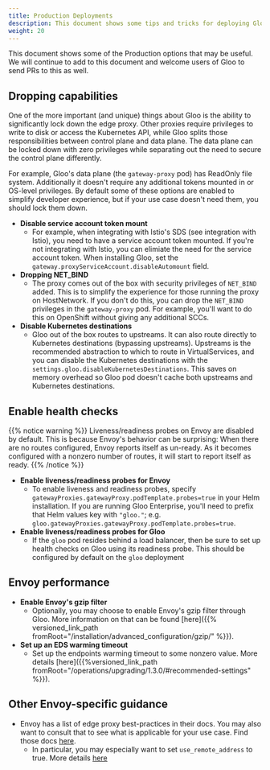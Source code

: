 ```yaml
---
title: Production Deployments
description: This document shows some tips and tricks for deploying Gloo into a production environment
weight: 20
---
```


This document shows some of the Production options that may be useful. We will continue to add to this document and welcome users of Gloo to send PRs to this as well.

## Dropping capabilities

One of the more important (and unique) things about Gloo is the ability to significantly lock down the edge proxy. Other proxies require privileges to write to disk or access the Kubernetes API, while Gloo splits those responsibilities between control plane and data plane. The data plane can be locked down with zero privileges while separating out the need to secure the control plane differently. 

For example, Gloo's data plane (the `gateway-proxy` pod) has ReadOnly file system. Additionally it doesn't require any additional tokens mounted in or OS-level privileges. By default some of these options are enabled to simplify developer experience, but if your use case doesn't need them, you should lock them down. 

* **Disable service account token mount**
    - For example, when integrating with Istio's SDS (see integration with Istio), you need to have a service account token mounted. If you're not integrating with Istio, you can elimiate the need for the service account token. When installing Gloo, set the `gateway.proxyServiceAccount.disableAutomount` field. 
* **Dropping NET_BIND**
    - The proxy comes out of the box with security privileges of `NET_BIND` added. This is to simplify the experience for those running the proxy on HostNetwork. If you don't do this, you can drop the `NET_BIND` privileges in the `gateway-proxy` pod. For example, you'll want to do this on OpenShift without giving any additional SCCs. 
* **Disable Kubernetes destinations**
    - Gloo out of the box routes to upstreams. It can also route directly to Kubernetes destinations (bypassing upstreams). Upstreams is the recommended abstraction to which to route in VirtualServices, and you can disable the Kubernetes destinations with the `settings.gloo.disableKubernetesDestinations`. This saves on memory overhead so Gloo pod doesn't cache both upstreams and Kubernetes destinations. 

## Enable health checks

{{% notice warning %}}
Liveness/readiness probes on Envoy are disabled by default. This is because Envoy's behavior can be surprising: When there are no
routes configured, Envoy reports itself as un-ready. As it becomes configured with a nonzero number of routes, it will start to
report itself as ready.
{{% /notice %}}

* **Enable liveness/readiness probes for Envoy**
    - To enable liveness and readiness probes, specify `gatewayProxies.gatewayProxy.podTemplate.probes=true` in your Helm installation.
If you are running Gloo Enterprise, you'll need to prefix that Helm values key with `"gloo."`; e.g. `gloo.gatewayProxies.gatewayProxy.podTemplate.probes=true`.
* **Enable liveness/readiness probes for Gloo**
    - If the `gloo` pod resides behind a load balancer, then be sure to set up health checks on Gloo using its readiness probe. This should be configured by default on the `gloo` deployment

## Envoy performance

* **Enable Envoy's gzip filter**
    - Optionally, you may choose to enable Envoy's gzip filter through Gloo. More information on that can be found [here]({{% versioned_link_path fromRoot="/installation/advanced_configuration/gzip/" %}}).
* **Set up an EDS warming timeout**
    - Set up the endpoints warming timeout to some nonzero value. More details [here]({{%versioned_link_path fromRoot="/operations/upgrading/1.3.0/#recommended-settings" %}}).

## Other Envoy-specific guidance

* Envoy has a list of edge proxy best-practices in their docs. You may also want to consult that to see what is applicable for your use case. Find those docs [here](https://www.envoyproxy.io/docs/envoy/latest/configuration/best_practices/edge#best-practices-edge).
    - In particular, you may especially want to set `use_remote_address` to true. More details [here](https://www.envoyproxy.io/docs/envoy/latest/api-v3/extensions/filters/network/http_connection_manager/v3/http_connection_manager.proto#envoy-v3-api-field-extensions-filters-network-http-connection-manager-v3-httpconnectionmanager-use-remote-address)
